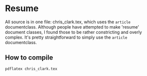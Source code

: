 Resume
======

All source is in one file: chris_clark.tex, which uses the `article`
documentclass. Although people have attempted to make 'resume' document classes,
I found those to be rather constricting and overly complex. It's pretty
straightforward to simply use the `article` documentclass.

How to compile
--------------

`pdflatex chris_clark.tex`